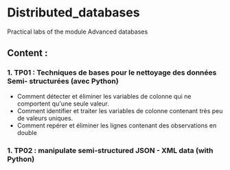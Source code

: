 # Distributed_databases
Practical labs of the module Advanced databases


## Content : 
 ### 1. TP01 : Techniques de bases pour le nettoyage des données Semi- structurées (avec Python)
- Comment détecter et éliminer les variables de colonne qui ne comportent qu'une seule valeur.
- Comment identifier et traiter les variables de colonne contenant très peu de valeurs uniques.
- Comment repérer et éliminer les lignes contenant des observations en double


 ### 1. TP02 : manipulate semi-structured JSON - XML data (with Python)

 